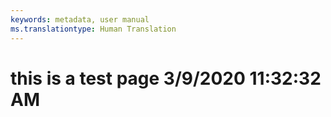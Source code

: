 ```yaml
---
keywords: metadata, user manual
ms.translationtype: Human Translation
---
```

# this is a test page 3/9/2020 11:32:32 AM